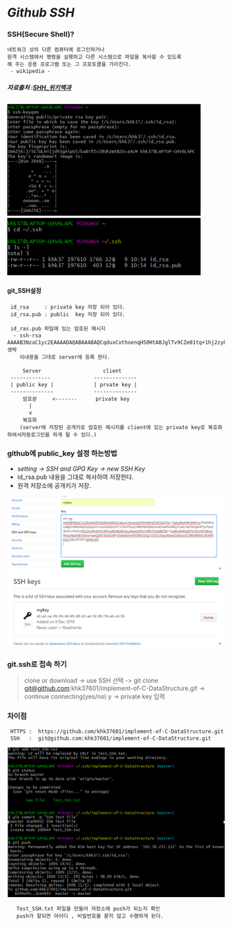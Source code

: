 # *Github SSH*

### SSH(Secure Shell)? 
```
네트워크 상의 다른 컴퓨터에 로그인하거나 
원격 시스템에서 명령을 실행하고 다른 시스템으로 파일을 복사할 수 있도록 
해 주는 응용 프로그램 또는 그 프로토콜을 가리킨다.
 - wikipedia -
```
##### 자료출처 :[SHH_위키백과](https://ko.wikipedia.org/wiki/%EC%8B%9C%ED%81%90%EC%96%B4_%EC%85%B8) 

![](https://github.com/liom2681/bouncycastle/blob/20157131/images/image1.png)
![](https://github.com/liom2681/bouncycastle/blob/20157131/images/image2.png)
--------------------------------------------------------------------------------
#### git_SSH설정 
```
 id_rsa     : private key 저장 되어 있다.
 id_rsa.pub : public  key 저장 되어 있다.
 
 id_ras.pub 파일에 있는 암호된 메시지
  - ssh-rsa AAAAB3NzaC1yc2EAAAADAQABAAABAQCqduxCothoenqH50HtABJglTv9CZe01tq+1hj2zy8IplHRnWiW1w...생략
    이내용을 그대로 server에 등록 한다. 
 
     Server                    client
 -------------              --------------   
 | public key |             | prvate key |
 --------------             --------------
     암호문     <-------      private key            
       |
       ∨
     복호화           
    (server에 저장된 공개키로 암호된 메시지를 client에 있는 private key로 복호화 하여서자동로그인을 하게 될 수 있다.)
```
### github에 public_key 설정 하는방법
- *setting ->  SSH and GPG Key -> new SSH Key*
- id_rsa.pub 내용을 그대로 복사하여 저장한다.
- 원격 저장소에 공개키가 저장.

![](https://github.com/liom2681/bouncycastle/blob/20157131/images/image4.png)


### git.ssh로 접속 하기
> clone or download -> use SSH 선택 -> git clone  git@github.com:khk37601/implement-of-C-DataStructure.git
>  -> continue connecting(yes/no) y -> private key 입력 
### 차이점
 ```
  HTTPS :  https://github.com/khk37601/implement-of-C-DataStructure.git
  SSH   :  git@github.com:khk37601/implement-of-C-DataStructure.git
 ```
![](https://github.com/liom2681/bouncycastle/blob/20157131/images/image6.png)

```
   Test_SSH.txt 파일을 만들어 저장소에 push가 되는지 확인 
   push가 잘되면 아이디 , 비빌번호를 묻지 않고 수행하게 된다.
```




